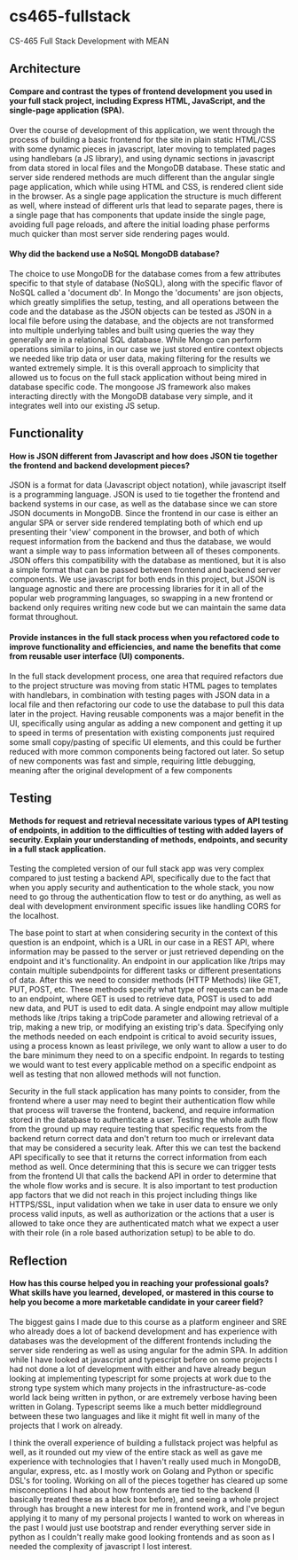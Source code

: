 # cs465-fullstack
CS-465 Full Stack Development with MEAN

## Architecture

#### Compare and contrast the types of frontend development you used in your full stack project, including Express HTML, JavaScript, and the single-page application (SPA).
Over the course of development of this application, we went through the process of building a basic frontend for the site in plain static HTML/CSS with some dynamic pieces in javascript, later moving to templated pages using handlebars (a JS library), and using dynamic sections in javascript from data stored in local files and the MongoDB database. These static and server side rendered methods are much different than the angular single page application, which while using HTML and CSS, is rendered client side in the browser. As a single page application the structure is much different as well, where instead of different urls that lead to separate pages, there is a single page that has components that update inside the single page, avoiding full page reloads, and aftere the initial loading phase performs much quicker than most server side rendering pages would.

#### Why did the backend use a NoSQL MongoDB database?
The choice to use MongoDB for the database comes from a few attributes specific to that style of database (NoSQL), along with the specific flavor of NoSQL called a 'document db'. In Mongo the 'documents' are json objects, which greatly simplifies the setup, testing, and all operations between the code and the database as the JSON objects can be tested as JSON in a local file before using the database, and the objects are not transformed into multiple underlying tables and built using queries the way they generally are in a relational SQL database. While Mongo can perform operations similar to joins, in our case we just stored entire context objects we needed like trip data or user data, making filtering for the results we wanted extremely simple. It is this overall approach to simplicity that allowed us to focus on the full stack application without being mired in database specific code. The mongoose JS framework also makes interacting directly with the MongoDB database very simple, and it integrates well into our existing JS setup.

## Functionality

#### How is JSON different from Javascript and how does JSON tie together the frontend and backend development pieces?
JSON is a format for data (Javascript object notation), while javascript itself is a programming language. JSON is used to tie together the frontend and backend systems in our case, as well as the database since we can store JSON documents in MongoDB. Since the frontend in our case is either an angular SPA or server side rendered templating both of which end up presenting their 'view' component in the browser, and both of which request information from the backend and thus the database, we would want a simple way to pass information between all of theses components. JSON offers this compatibility with the database as mentioned, but it is also a simple format that can be passed between frontend and backend server components. We use javascript for both ends in this project, but JSON is language agnostic and there are processing libraries for it in all of the popular web programming languages, so swapping in a new frontend or backend only requires writing new code but we can maintain the same data format throughout.

#### Provide instances in the full stack process when you refactored code to improve functionality and efficiencies, and name the benefits that come from reusable user interface (UI) components.
In the full stack development process, one area that required refactors due to the project structure was moving from static HTML pages to templates with handlebars, in combination with testing pages with JSON data in a local file and then refactoring our code to use the database to pull this data later in the project. Having reusable components was a major benefit in the UI, specifically using angular as adding a new component and getting it up to speed in terms of presentation with existing components just required some small copy/pasting of specific UI elements, and this could be further reduced with more common components being factored out later. So setup of new components was fast and simple, requiring little debugging, meaning after the original development of a few components

## Testing

#### Methods for request and retrieval necessitate various types of API testing of endpoints, in addition to the difficulties of testing with added layers of security. Explain your understanding of methods, endpoints, and security in a full stack application.
Testing the completed version of our full stack app was very complex compared to just testing a backend API, specifically due to the fact that when you apply security and authentication to the whole stack, you now need to go throug the authentication flow to test or do anything, as well as deal with development environment specific issues like handling CORS for the localhost.

The base point to start at when considering security in the context of this question is an endpoint, which is a URL in our case in a REST API, where information may be passed to the server or just retrieved depending on the endpoint and it's functionality. An endpoint in our application like /trips may contain multiple subendpoints for different tasks or different presentations of data. After this we need to consider methods (HTTP Methods) like GET, PUT, POST, etc. These methods specify what type of requests can be made to an endpoint, where GET is used to retrieve data, POST is used to add new data, and PUT is used to edit data. A single endpoint may allow multiple methods like /trips taking a tripCode parameter and allowing retrieval of a trip, making a new trip, or modifying an existing trip's data. Specifying only the methods needed on each endpoint is critical to avoid security issues, using a process known as least privilege, we only want to allow a user to do the bare minimum they need to on a specific endpoint. In regards to testing we would want to test every applicable method on a specific endpoint as well as testing that non allowed methods will not function.

Security in the full stack application has many points to consider, from the frontend where a user may need to begint their authentication flow while that process will traverse the frontend, backend, and require information stored in the database to authenticate a user. Testing the whole auth flow from the ground up may require testing that specific requests from the backend return correct data and don't return too much or irrelevant data that may be considered a security leak. After this we can test the backend API specifically to see that it returns the correct information from each method as well. Once determining that this is secure we can trigger tests from the frontend UI that calls the backend API in order to determine that the whole flow works and is secure. It is also important to test production app factors that we did not reach in this project including things like HTTPS/SSL, input validation when we take in user data to ensure we only process valid inputs, as well as authorization or the actions that a user is allowed to take once they are authenticated match what we expect a user with their role (in a role based authorization setup) to be able to do.

## Reflection

#### How has this course helped you in reaching your professional goals? What skills have you learned, developed, or mastered in this course to help you become a more marketable candidate in your career field?
The biggest gains I made due to this course as a platform engineer and SRE who already does a lot of backend development and has experience with databases was the development of the different frontends including the server side rendering as well as using angular for the admin SPA. In addition while I have looked at javascript and typescript before on some projects I had not done a lot of development with either and have already begun looking at implementing typescript for some projects at work due to the strong type system which many projects in the infrastructure-as-code world lack being written in python, or are extremely verbose having been written in Golang. Typescript seems like a much better middleground between these two languages and like it might fit well in many of the projects that I work on already.

I think the overall experience of building a fullstack project was helpful as well, as it rounded out my view of the entire stack as well as gave me experience with technologies that I haven't really used much in MongoDB, angular, express, etc. as I mostly work on Golang and Python or specific DSL's for tooling. Working on all of the pieces together has cleared up some misconceptions I had about how frontends are tied to the backend (I basically treated these as a black box before), and seeing a whole project through has brought a new interest for me in frontend work, and I've begun applying it to many of my personal projects I wanted to work on whereas in the past I would just use bootstrap and render everything server side in python as I couldn't really make good looking frontends and as soon as I needed the complexity of javascript I lost interest.

